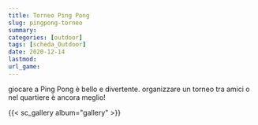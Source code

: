 ```yaml
---
title: Torneo Ping Pong
slug: pingpong-torneo
summary: 
categories: [outdoor]
tags: [scheda_Outdoor]
date: 2020-12-14
lastmod: 
url_game: 
---
```

giocare a Ping Pong è bello e divertente.
organizzare un torneo tra amici o nel quartiere è ancora meglio!

{{< sc_gallery album="gallery" >}}


